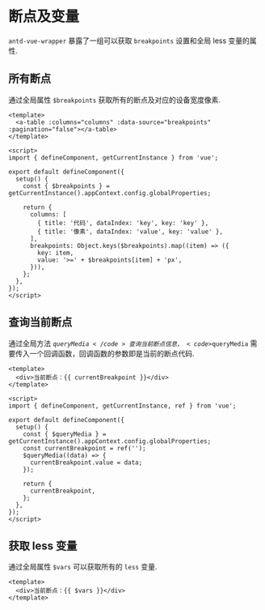 # 断点及变量

<code>antd-vue-wrapper</code> 暴露了一组可以获取 <code>breakpoints</code> 设置和全局 less 变量的属性.

## 所有断点

通过全局属性 <code>$breakpoints</code> 获取所有的断点及对应的设备宽度像素.

```vue demo
<template>
  <a-table :columns="columns" :data-source="breakpoints" :pagination="false"></a-table>
</template>

<script>
import { defineComponent, getCurrentInstance } from 'vue';

export default defineComponent({
  setup() {
    const { $breakpoints } = getCurrentInstance().appContext.config.globalProperties;

    return {
      columns: [
        { title: '代码', dataIndex: 'key', key: 'key' },
        { title: '像素', dataIndex: 'value', key: 'value' },
      ],
      breakpoints: Object.keys($breakpoints).map((item) => ({
        key: item,
        value: '>=' + $breakpoints[item] + 'px',
      })),
    };
  },
});
</script>
```

## 查询当前断点

通过全局方法 <code>$queryMedia</code> 查询当前断点信息， <code>$queryMedia</code> 需要传入一个回调函数，回调函数的参数即是当前的断点代码.

```vue demo
<template>
  <div>当前断点：{{ currentBreakpoint }}</div>
</template>

<script>
import { defineComponent, getCurrentInstance, ref } from 'vue';

export default defineComponent({
  setup() {
    const { $queryMedia } = getCurrentInstance().appContext.config.globalProperties;
    const currentBreakpoint = ref('');
    $queryMedia((data) => {
      currentBreakpoint.value = data;
    });

    return {
      currentBreakpoint,
    };
  },
});
</script>
```

## 获取 less 变量

通过全局属性 <code>$vars</code> 可以获取所有的 <code>less</code> 变量.

```vue demo
<template>
  <div>当前断点：{{ $vars }}</div>
</template>
```
